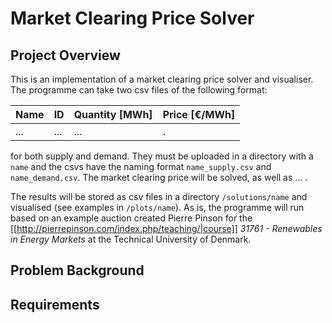 # Market Clearing Price Solver

## Project Overview

This is an implementation of a market clearing price solver and visualiser. The programme can take two csv files of the following format:

| Name | ID  | Quantity [MWh] | Price [€/MWh]  |
| ---- | --- | -------------- | ------------- |
| ...  | ... | ...            | .              |

for both supply and demand. They must be uploaded in a directory with a `name` and the csvs have the naming format `name_supply.csv` and `name_demand.csv`. The market clearing price will be solved, as well as ... .

The results will be stored as csv files in a directory `/solutions/name` and visualised (see examples in `/plots/name`). As is, the programme will run based on an example auction created Pierre Pinson for the [[http://pierrepinson.com/index.php/teaching/|course]] *31761 - Renewables in Energy Markets* at the Technical University of Denmark.

## Problem Background



## Requirements
